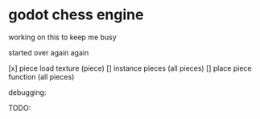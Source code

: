 # godot chess engine
 working on this to keep me busy

started over again again

[x] piece load texture (piece)
[] instance pieces (all pieces)
[] place piece function (all pieces)

debugging:  

TODO: 
    


    
